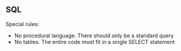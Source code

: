 ## SQL

Special rules:
  - No procedural language. There should only be a standard query
  - No tables. The entire code must fit in a single SELECT statement
